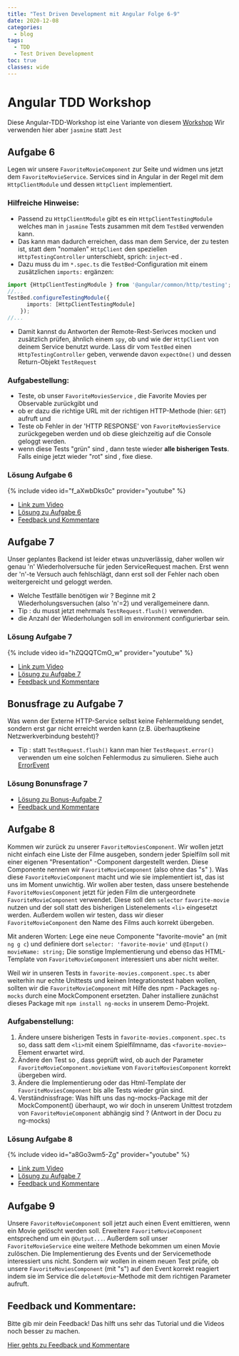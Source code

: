 ```yaml
---
title: "Test Driven Development mit Angular Folge 6-9"
date: 2020-12-08 
categories:
  - blog
tags:
  - TDD
  - Test Driven Development
toc: true
classes: wide
---
```

# Angular TDD Workshop
Diese Angular-TDD-Workshop ist eine Variante von diesem [Workshop](https://itnext.io/test-driven-development-in-an-angular-world-92c0c42a54d0)
Wir verwenden hier aber `jasmine` statt `Jest`

## Aufgabe 6
Legen wir unsere `FavoriteMovieComponent` zur Seite und widmen uns jetzt dem `FavoriteMovieService`. Services sind in Angular in der Regel mit dem `HttpClientModule` und dessen `HttpClient` implementiert. 

### Hilfreiche Hinweise:
* Passend zu `HttpClientModule` gibt es ein `HttpClientTestingModule` welches man in `jasmine` Tests zusammen mit dem `TestBed` verwenden kann. 
*  Das kann man dadurch erreichen, dass man dem Service, der zu testen ist,   statt dem "nomalen" `HttpClient` den speziellen `HttpTestingController` unterschiebt, sprich: `inject`-ed . 
* Dazu muss du im `*.spec.ts` die `TestBed`-Configuration mit einem zusätzlichen `imports:` ergänzen: 
```typescript
import {HttpClientTestingModule } from '@angular/common/http/testing';
//...
TestBed.configureTestingModule({
      imports: [HttpClientTestingModule]
    });
//...
``` 
* Damit kannst du Antworten der Remote-Rest-Serivces mocken und zusätzlich prüfen, ähnlich einem `spy`, ob und wie der `HttpClient` von deinem Service benutzt wurde. Lass dir vom `TestBed` einen `HttpTestingController` geben, verwende davon `expectOne()` und dessen Return-Objekt `TestRequest`
### Aufgabestellung:
* Teste, ob unser `FavoriteMoviesService` , die Favorite Movies per Observable zurückgibt und 
* ob er dazu die richtige URL mit der richtigen HTTP-Methode (hier: `GET`) aufruft und 
* Teste ob Fehler in der 'HTTP RESPONSE'  von `FavoriteMoviesService` zurückgegeben werden und ob diese gleichzeitig auf die Console geloggt werden.
* wenn diese Tests "grün" sind , dann teste wieder **alle bisherigen Tests**. Falls einige jetzt wieder "rot" sind , fixe diese. 
### Lösung Aufgabe 6 
{% include video id="f_aXwbDks0c" provider="youtube" %} 
* [Link zum Video](https://youtu.be/f_aXwbDks0c)
* [Lösung zu Aufgabe 6](https://github.com/bodote/tdd-angular/tree/v1.6) 
* [Feedback und Kommentare](https://github.com/bodote/bodote.github.io/discussions)


## Aufgabe 7
Unser geplantes Backend ist leider etwas unzuverlässig, daher wollen wir genau 'n' Wiederholversuche für jeden ServiceRequest machen. Erst wenn der 'n'-te Versuch auch fehlschlägt, dann erst soll der Fehler nach oben weitergereicht und geloggt werden.
* Welche Testfälle benötigen wir ? Beginne mit 2 Wiederholungsversuchen (also 'n'=2) und verallgemeinere dann.
* Tip : du musst jetzt mehrmals  `TestRequest.flush()` verwenden.
* die Anzahl der Wiederholungen soll im environment configurierbar sein.
### Lösung Aufgabe 7 
{% include video id="hZQQQTCmO_w" provider="youtube" %} 
* [Link zum Video](https://youtu.be/hZQQQTCmO_w)
* [Lösung zu Aufgabe 7](https://github.com/bodote/tdd-angular/tree/v1.7) 
* [Feedback und Kommentare](https://github.com/bodote/bodote.github.io/discussions)


## Bonusfrage zu Aufgabe 7
Was wenn der Externe HTTP-Service selbst keine Fehlermeldung sendet, sondern erst gar nicht erreicht werden kann (z.B. überhauptkeine Netzwerkverbindung besteht)?
* Tip : statt `TestRequest.flush()` kann man hier `TestRequest.error()` verwenden um eine solchen Fehlermodus zu simulieren. Siehe auch [ErrorEvent](https://developer.mozilla.org/en-US/docs/Web/API/ErrorEvent)
### Lösung Bonunsfrage 7
* [Lösung zu Bonus-Aufgabe 7](https://github.com/bodote/tdd-angular/tree/v1.7.1) 
* [Feedback und Kommentare](https://github.com/bodote/bodote.github.io/discussions)


## Aufgabe 8
Kommen wir zurück zu unserer `FavoriteMoviesComponent`. Wir wollen jetzt nicht einfach eine Liste der Filme ausgeben, sondern jeder Spielfilm soll mit einer eigenen "Presentation" -Component dargestellt werden. Diese Componente nennen wir  `FavoriteMovieComponent` (also ohne das "s" ). Was diese `FavoriteMovieComponent` macht und wie sie implementiert ist, das ist uns im Moment unwichtig.
Wir wollen aber testen, dass unsere bestehende `FavoriteMoviesComponent` jetzt für jeden Film die untergeordnete  `FavoriteMovieComponent` verwendet. Diese soll den `selector` `favorite-movie` nutzen und der soll statt  des bisherigen Listenelements `<li>` eingesetzt werden. Außerdem wollen wir testen, dass wir dieser `FavoriteMovieComponent` den Name des Films auch korrekt übergeben.

Mit anderen Worten:
Lege eine neue Componente "favorite-movie" an (mit `ng g c`) und definiere dort `selector: 'favorite-movie'` und `@Input() movieName: string;`
Die sonstige Implementierung und ebenso das HTML-Template von `FavoriteMovieComponent` interessiert uns aber nicht weiter.

Weil wir in unseren Tests in `favorite-movies.component.spec.ts` aber weiterhin nur echte Unittests und keinen Integrationstest haben wollen, sollten wir die `FavoriteMovieComponent` mit Hilfe des npm - Packages `ng-mocks` durch eine MockComponent ersetzten. Daher installiere zunächst dieses Package mit `npm install ng-mocks` in unserem Demo-Projekt.

### Aufgabenstellung:
1. Ändere unsere bisherigen Tests in `favorite-movies.component.spec.ts` so, dass satt dem `<li>`mit einem Spielfilmname, das `<favorite-movie>`-Element erwartet wird.
2. Ändere den Test so , dass geprüft wird, ob auch der Parameter `FavoriteMovieComponent.movieName` von `FavoriteMoviesComponent` korrekt übergeben wird.
3. Ändere die Implementierung oder das Html-Template der `FavoriteMoviesComponent` bis alle Tests wieder grün sind.
4. Verständnissfrage: Was hilft uns das ng-mocks-Package mit der MockComponent() überhaupt, wo wir doch in unserem Unittest trotzdem von `FavoriteMovieComponent` abhängig sind ? (Antwort in der Docu zu ng-mocks)
### Lösung Aufgabe 8 
{% include video id="a8Go3wm5-Zg" provider="youtube" %} 
* [Link zum Video](https://youtu.be/a8Go3wm5-Zg)
* [Lösung zu Aufgabe 7](https://github.com/bodote/tdd-angular/tree/v1.8) 
* [Feedback und Kommentare](https://github.com/bodote/bodote.github.io/discussions)


## Aufgabe 9
Unsere `FavoriteMovieComponent` soll jetzt auch einen Event emittieren, wenn ein Movie gelöscht werden soll. Erweitere `FavoriteMovieComponent` entsprechend um ein `@Output...`.
Außerdem soll unser `FavoriteMovieService` eine weitere Methode bekommen um einen Movie zulöschen. Die Implementierung des Events und der Servicemethode interessiert uns nicht. Sondern wir wollen in einem neuen Test prüfe, ob unsere `FavoriteMoviesComponent` (mit "s") auf den Event korrekt reagiert indem sie im Service die `deleteMovie`-Methode mit dem richtigen Parameter aufruft.


## Feedback und Kommentare:
Bitte gib mir dein Feedback! Das hilft uns sehr das Tutorial und die Videos noch besser zu machen.

[Hier gehts zu Feedback und Kommentare](https://github.com/bodote/bodote.github.io/discussions) 
